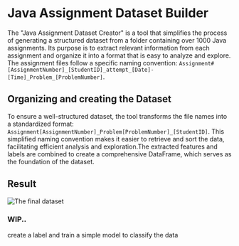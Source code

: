 # Java Assignment Dataset Builder

The "Java Assignment Dataset Creator" is a tool that simplifies the process of generating a structured dataset from a folder containing over 1000 Java assignments. Its purpose is to extract relevant information from each assignment and organize it into a format that is easy to analyze and explore. The assignment files follow a specific naming convention:  `Assignment#[AssignmentNumber]_[StudentID]_attempt_[Date]-[Time]_Problem_[ProblemNumber]`.

## Organizing and creating the Dataset
To ensure a well-structured dataset, the tool transforms the file names into a standardized format: `Assignment[AssignmentNumber]_Problem[ProblemNumber]_[StudentID]`. This simplified naming convention makes it easier to retrieve and sort the data, facilitating efficient analysis and exploration.The extracted features and labels are combined to create a comprehensive DataFrame, which serves as the foundation of the dataset.

## Result
![The final dataset](https://user-images.githubusercontent.com/89030659/236932753-d89ad813-7fc7-4460-960f-0e80a7d0b165.png)

### WIP..
create a label and train a simple model to classify the data

